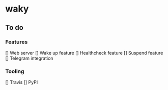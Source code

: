 # waky

## To do
### Features
[] Web server
[] Wake up feature
[] Healthcheck feature
[] Suspend feature
[] Telegram integration

### Tooling
[] Travis
[] PyPI

